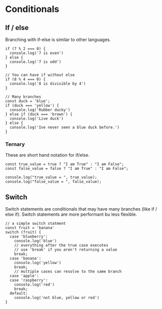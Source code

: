 # Conditionals

## If / else

Branching with if-else is similar to other languages.

```javascript,editable
if (7 % 2 === 0) {
  console.log('7 is even')
} else {
  console.log('7 is odd')
}

// You can have if without else
if (8 % 4 === 0) {
  console.log('8 is divisible by 4')
}

// Many branches
const duck = 'blue';
if (duck === 'yellow') {
  console.log('Rubber ducky')
} else if (duck === 'brown') {
  console.log('Live duck')
} else {
  console.log('Ive never seen a blue duck before.')
}
```

### Ternary

These are short hand notation for if/else.

```javascript,editable
const true_value = true ? "I am True" : "I am False";
const false_value = false ? "I am True" : "I am False";

console.log("true_value = ", true_value);
console.log("false_value = ", false_value);

```

## Switch

Switch statements are conditionals that may have many branches (like if / else if).
Switch statements are more performant bu less flexible.

```javascript,editable
// a simple switch statment
const fruit = 'banana'
switch (fruit) {
  case 'blueberry':
    console.log('blue')
    // everything after the true case executes
    // use 'break' if you aren't returning a value
    break;
  case 'banana':
    console.log('yellow')
    break;
    // multiple cases can resolve to the same branch
  case 'apple':
  case 'raspberry':
    console.log('red')
    break;
  default:
    console.log('not blue, yellow or red')
}
```
